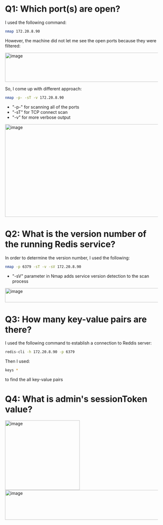 # Q1: Which port(s) are open?
I used the following command:

```bash
nmap 172.20.8.90
```

However, the machine did not let me see the open ports because they were filtered:

<img width="672" height="96" alt="image" src="https://github.com/user-attachments/assets/fb5b137c-c103-42b2-b0e5-58716a5c0bd4" />

So, I come up with different approach:

```bash
nmap -p- -sT -v 172.20.8.90
```

- "-p-" for scanning all of the ports 
- "-sT" for TCP connect scan
- "-v" for more verbose output

<img width="704" height="305" alt="image" src="https://github.com/user-attachments/assets/f64d48c0-dfa5-4396-9b02-a1da589452f1" />

# Q2: What is the version number of the running Redis service?

In order to determine the version number, I used the following:

```bash
nmap -p 6379 -sT -v -sV 172.20.8.90
```

- "-sV" parameter in Nmap adds service version detection to the scan process

<img width="527" height="47" alt="image" src="https://github.com/user-attachments/assets/bc25c45e-cb23-4060-9335-9f22c2ed95a9" />

# Q3: How many key-value pairs are there?

I used the following command to establish a connection to Reddis server:

```bash
redis-cli -h 172.20.8.90 -p 6379
```

Then I used:

```bash
keys *
```

to find the all key-value pairs

# Q4: What is admin's sessionToken value?

<img width="246" height="229" alt="image" src="https://github.com/user-attachments/assets/1c6b359d-f700-40de-bd1f-14239982f31b" />


<img width="1117" height="98" alt="image" src="https://github.com/user-attachments/assets/dcac5ba5-4e3f-489a-82b8-e8fc8bf8e303" />
